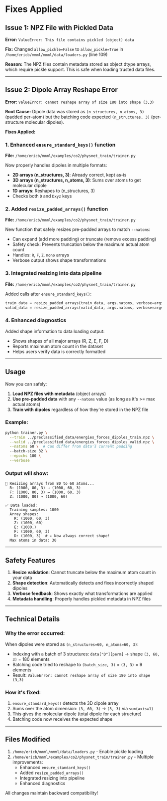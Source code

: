 # Fixes Applied

## Issue 1: NPZ File with Pickled Data
**Error:** `ValueError: This file contains pickled (object) data`

**Fix:** Changed `allow_pickle=False` to `allow_pickle=True` in `/home/ericb/mmml/mmml/data/loaders.py` (line 109)

**Reason:** The NPZ files contain metadata stored as object dtype arrays, which require pickle support. This is safe when loading trusted data files.

---

## Issue 2: Dipole Array Reshape Error
**Error:** `ValueError: cannot reshape array of size 180 into shape (3,3)`

**Root Cause:** Dipole data was stored as `(n_structures, n_atoms, 3)` (padded per-atom) but the batching code expected `(n_structures, 3)` (per-structure molecular dipoles).

**Fixes Applied:**

### 1. Enhanced `ensure_standard_keys()` function
**File:** `/home/ericb/mmml/examples/co2/physnet_train/trainer.py`

Now properly handles dipoles in multiple formats:
- **2D arrays (n_structures, 3)**: Already correct, kept as-is
- **3D arrays (n_structures, n_atoms, 3)**: Sums over atoms to get molecular dipole
- **1D arrays**: Reshapes to (n_structures, 3)
- Checks both `D` and `Dxyz` keys

### 2. Added `resize_padded_arrays()` function
**File:** `/home/ericb/mmml/examples/co2/physnet_train/trainer.py`

New function that safely resizes pre-padded arrays to match `--natoms`:
- Can expand (add more padding) or truncate (remove excess padding)
- Safety check: Prevents truncation below the maximum actual atom count
- Handles: `R`, `F`, `Z`, `mono` arrays
- Verbose output shows shape transformations

### 3. Integrated resizing into data pipeline
**File:** `/home/ericb/mmml/examples/co2/physnet_train/trainer.py`

Added calls after `ensure_standard_keys()`:
```python
train_data = resize_padded_arrays(train_data, args.natoms, verbose=args.verbose)
valid_data = resize_padded_arrays(valid_data, args.natoms, verbose=args.verbose)
```

### 4. Enhanced diagnostics
Added shape information to data loading output:
- Shows shapes of all major arrays (R, Z, E, F, D)
- Reports maximum atom count in the dataset
- Helps users verify data is correctly formatted

---

## Usage

Now you can safely:

1. **Load NPZ files with metadata** (object arrays)
2. **Use pre-padded data** with any `--natoms` value (as long as it's >= max actual atoms)
3. **Train with dipoles** regardless of how they're stored in the NPZ file

### Example:
```bash
python trainer.py \
  --train ../preclassified_data/energies_forces_dipoles_train.npz \
  --valid ../preclassified_data/energies_forces_dipoles_valid.npz \
  --natoms 60 \  # Can differ from data's current padding
  --batch-size 32 \
  --epochs 100 \
  --verbose
```

### Output will show:
```
📏 Resizing arrays from 80 to 60 atoms...
  R: (1000, 80, 3) → (1000, 60, 3)
  F: (1000, 80, 3) → (1000, 60, 3)
  Z: (1000, 80) → (1000, 60)

✅ Data loaded:
  Training samples: 1000
  Array shapes:
    R: (1000, 60, 3)
    Z: (1000, 60)
    E: (1000,)
    F: (1000, 60, 3)
    D: (1000, 3)  # ← Now always correct shape!
  Max atoms in data: 30
```

---

## Safety Features

1. **Resize validation**: Cannot truncate below the maximum atom count in your data
2. **Shape detection**: Automatically detects and fixes incorrectly shaped dipoles
3. **Verbose feedback**: Shows exactly what transformations are applied
4. **Metadata handling**: Properly handles pickled metadata in NPZ files

---

## Technical Details

### Why the error occurred:
When dipoles were stored as `(n_structures=60, n_atoms=60, 3)`:
- Indexing with a batch of 3 structures: `data["D"][perm]` → shape `(3, 60, 3)` = 180 elements
- Batching code tried to reshape to `(batch_size, 3)` = `(3, 3)` = 9 elements
- Result: `ValueError: cannot reshape array of size 180 into shape (3,3)`

### How it's fixed:
1. `ensure_standard_keys()` detects the 3D dipole array
2. Sums over the atom dimension: `(3, 60, 3)` → `(3, 3)` via `sum(axis=1)`
3. This gives the molecular dipole (total dipole for each structure)
4. Batching code now receives the expected shape

---

## Files Modified

1. `/home/ericb/mmml/mmml/data/loaders.py` - Enable pickle loading
2. `/home/ericb/mmml/examples/co2/physnet_train/trainer.py` - Multiple improvements:
   - Enhanced `ensure_standard_keys()`
   - Added `resize_padded_arrays()`
   - Integrated resizing into pipeline
   - Enhanced diagnostics

All changes maintain backward compatibility!

